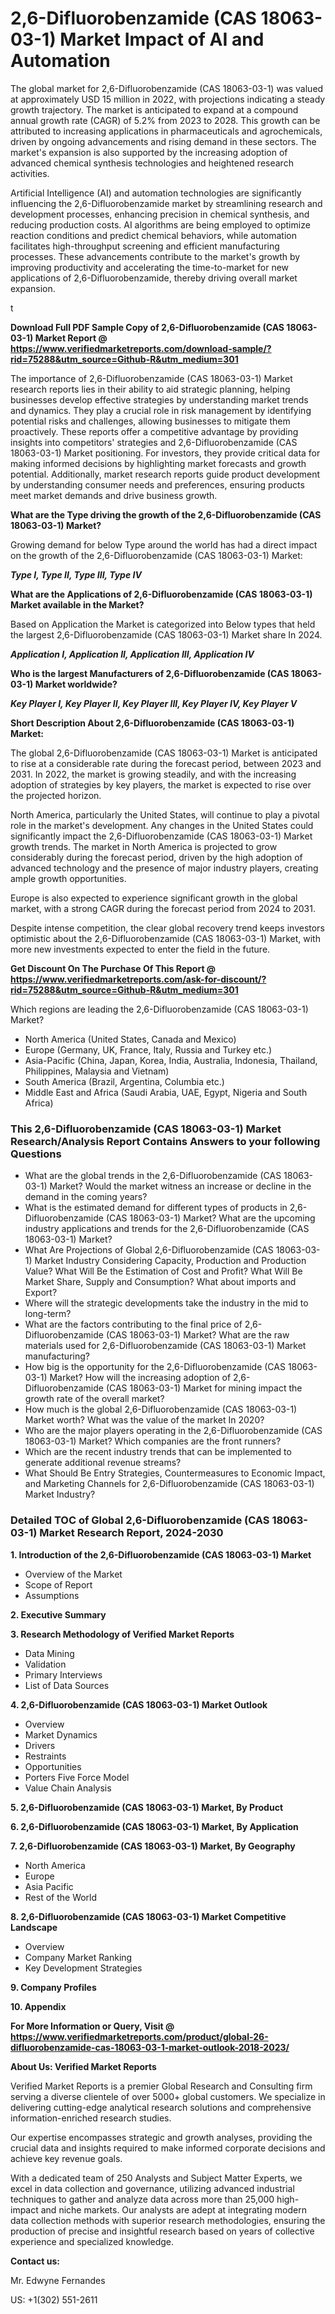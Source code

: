 <meta name="title" content="Global 2,6-Difluorobenzamide (CAS 18063-03-1) Market Impact of AI and Automation"><meta name="description" content="The global market for 2,6-Difluorobenzamide (CAS 18063-03-1) was valued at approximately USD 15 million in 2022, with projections indicating a steady growth trajectory"><meta name="title" content="2,6-Difluorobenzamide (CAS 18063-03-1) Market Size, Share, Scope, Trends, Growth, Opportunities, Analysis, Forecast"><h1>2,6-Difluorobenzamide (CAS 18063-03-1) Market Impact of AI and Automation</h1><p>The global market for 2,6-Difluorobenzamide (CAS 18063-03-1) was valued at approximately USD 15 million in 2022, with projections indicating a steady growth trajectory. The market is anticipated to expand at a compound annual growth rate (CAGR) of 5.2% from 2023 to 2028. This growth can be attributed to increasing applications in pharmaceuticals and agrochemicals, driven by ongoing advancements and rising demand in these sectors. The market's expansion is also supported by the increasing adoption of advanced chemical synthesis technologies and heightened research activities.</p><p>Artificial Intelligence (AI) and automation technologies are significantly influencing the 2,6-Difluorobenzamide market by streamlining research and development processes, enhancing precision in chemical synthesis, and reducing production costs. AI algorithms are being employed to optimize reaction conditions and predict chemical behaviors, while automation facilitates high-throughput screening and efficient manufacturing processes. These advancements contribute to the market's growth by improving productivity and accelerating the time-to-market for new applications of 2,6-Difluorobenzamide, thereby driving overall market expansion.</p>t</p><p id="" class=""><strong>Download Full PDF Sample Copy of 2,6-Difluorobenzamide (CAS 18063-03-1) Market Report @ <a href="https://www.verifiedmarketreports.com/download-sample/?rid=75288&utm_source=Github-R&utm_medium=301" target="_blank">https://www.verifiedmarketreports.com/download-sample/?rid=75288&utm_source=Github-R&utm_medium=301</a></strong></p><p>The importance of&nbsp;2,6-Difluorobenzamide (CAS 18063-03-1) Market research reports lies in their ability to aid strategic planning, helping businesses develop effective strategies by understanding market trends and dynamics. They play a crucial role in risk management by identifying potential risks and challenges, allowing businesses to mitigate them proactively. These reports offer a competitive advantage by providing insights into competitors' strategies and 2,6-Difluorobenzamide (CAS 18063-03-1) Market positioning. For investors, they provide critical data for making informed decisions by highlighting market forecasts and growth potential. Additionally, market research reports guide product development by understanding consumer needs and preferences, ensuring products meet market demands and drive business growth.</p><p><strong>What are the&nbsp;Type driving the growth of the 2,6-Difluorobenzamide (CAS 18063-03-1) Market?</strong></p><p id="" class="">Growing demand for below Type around the world has had a direct impact on the growth of the 2,6-Difluorobenzamide (CAS 18063-03-1) Market:</p><em><strong>Type I, Type II, Type III, Type IV</strong></em></p><strong>What are the&nbsp;Applications&nbsp;of 2,6-Difluorobenzamide (CAS 18063-03-1) Market available in the Market?</strong></p><p id="" class="">Based on Application the Market is categorized into Below types that held the largest 2,6-Difluorobenzamide (CAS 18063-03-1) Market share In 2024.</p><em><strong>Application I, Application II, Application III, Application IV</strong></em></p><strong>Who is the largest Manufacturers of 2,6-Difluorobenzamide (CAS 18063-03-1) Market worldwide?</strong></p><p><em><strong>Key Player I, Key Player II, Key Player III, Key Player IV, Key Player V</strong></em></p><p id="" class=""><strong>Short Description About 2,6-Difluorobenzamide (CAS 18063-03-1) Market:</strong></p><p>The global 2,6-Difluorobenzamide (CAS 18063-03-1) Market is anticipated to rise at a considerable rate during the forecast period, between 2023 and 2031. In 2022, the market is growing steadily, and with the increasing adoption of strategies by key players, the market is expected to rise over the projected horizon.</p><p>North America, particularly the United States, will continue to play a pivotal role in the market's development. Any changes in the United States could significantly impact the 2,6-Difluorobenzamide (CAS 18063-03-1) Market growth trends. The market in North America is projected to grow considerably during the forecast period, driven by the high adoption of advanced technology and the presence of major industry players, creating ample growth opportunities.</p><p>Europe is also expected to experience significant growth in the global market, with a strong CAGR during the forecast period from 2024 to 2031.</p><p>Despite intense competition, the clear global recovery trend keeps investors optimistic about the 2,6-Difluorobenzamide (CAS 18063-03-1) Market, with more new investments expected to enter the field in the future.</p><p id="" class=""><strong>Get Discount On The Purchase Of This Report @ <a href="https://www.verifiedmarketreports.com/ask-for-discount/?rid=75288&utm_source=Github-R&utm_medium=301" target="_blank">https://www.verifiedmarketreports.com/ask-for-discount/?rid=75288&utm_source=Github-R&utm_medium=301</a></strong></p>Which regions are leading the 2,6-Difluorobenzamide (CAS 18063-03-1) Market?</p><ul><li>North America (United States, Canada and Mexico)</li><li>Europe (Germany, UK, France, Italy, Russia and Turkey etc.)</li><li>Asia-Pacific (China, Japan, Korea, India, Australia, Indonesia, Thailand, Philippines, Malaysia and Vietnam)</li><li>South America (Brazil, Argentina, Columbia etc.)</li><li>Middle East and Africa (Saudi Arabia, UAE, Egypt, Nigeria and South Africa)</li></ul><h3 id="" class="">This 2,6-Difluorobenzamide (CAS 18063-03-1) Market Research/Analysis Report Contains Answers to your following Questions</h3><ul><li>What are the global trends in the 2,6-Difluorobenzamide (CAS 18063-03-1) Market? Would the market witness an increase or decline in the demand in the coming years?</li><li>What is the estimated demand for different types of products in 2,6-Difluorobenzamide (CAS 18063-03-1) Market? What are the upcoming industry applications and trends for the 2,6-Difluorobenzamide (CAS 18063-03-1) Market?</li><li>What Are Projections of Global 2,6-Difluorobenzamide (CAS 18063-03-1) Market Industry Considering Capacity, Production and Production Value? What Will Be the Estimation of Cost and Profit? What Will Be Market Share, Supply and Consumption? What about imports and Export?</li><li>Where will the strategic developments take the industry in the mid to long-term?</li><li>What are the factors contributing to the final price of 2,6-Difluorobenzamide (CAS 18063-03-1) Market? What are the raw materials used for 2,6-Difluorobenzamide (CAS 18063-03-1) Market manufacturing?</li><li>How big is the opportunity for the 2,6-Difluorobenzamide (CAS 18063-03-1) Market? How will the increasing adoption of 2,6-Difluorobenzamide (CAS 18063-03-1) Market for mining impact the growth rate of the overall market?</li><li>How much is the global 2,6-Difluorobenzamide (CAS 18063-03-1) Market worth? What was the value of the market In 2020?</li><li>Who are the major players operating in the 2,6-Difluorobenzamide (CAS 18063-03-1) Market? Which companies are the front runners?</li><li>Which are the recent industry trends that can be implemented to generate additional revenue streams?</li><li>What Should Be Entry Strategies, Countermeasures to Economic Impact, and Marketing Channels for 2,6-Difluorobenzamide (CAS 18063-03-1) Market Industry?</li></ul><h3 id="" class="">Detailed TOC of Global 2,6-Difluorobenzamide (CAS 18063-03-1) Market Research Report, 2024-2030</h3><p id="" class=""><strong>1. Introduction of the 2,6-Difluorobenzamide (CAS 18063-03-1) Market</strong></p><ul><li>Overview of the Market</li><li>Scope of Report</li><li>Assumptions</li></ul><p id="" class=""><strong>2. Executive Summary</strong></p><p id="" class=""><strong>3. Research Methodology of Verified Market Reports</strong></p><ul><li>Data Mining</li><li>Validation</li><li>Primary Interviews</li><li>List of Data Sources</li></ul><p id="" class=""><strong>4. 2,6-Difluorobenzamide (CAS 18063-03-1) Market Outlook</strong></p><ul><li>Overview</li><li>Market Dynamics</li><li>Drivers</li><li>Restraints</li><li>Opportunities</li><li>Porters Five Force Model</li><li>Value Chain Analysis</li></ul><p id="" class=""><strong>5. 2,6-Difluorobenzamide (CAS 18063-03-1) Market, By Product</strong></p><p id="" class=""><strong>6. 2,6-Difluorobenzamide (CAS 18063-03-1) Market, By Application</strong></p><p id="" class=""><strong>7. 2,6-Difluorobenzamide (CAS 18063-03-1) Market, By Geography</strong></p><ul><li>North America</li><li>Europe</li><li>Asia Pacific</li><li>Rest of the World</li></ul><p id="" class=""><strong>8. 2,6-Difluorobenzamide (CAS 18063-03-1) Market Competitive Landscape</strong></p><ul><li>Overview</li><li>Company Market Ranking</li><li>Key Development Strategies</li></ul><p id="" class=""><strong>9. Company Profiles</strong></p><p id="" class=""><strong>10. Appendix</strong></p><p id="" class=""><strong>For More Information or Query, Visit @ <a href="https://www.verifiedmarketreports.com/product/global-26-difluorobenzamide-cas-18063-03-1-market-outlook-2018-2023/" target="_blank">https://www.verifiedmarketreports.com/product/global-26-difluorobenzamide-cas-18063-03-1-market-outlook-2018-2023/</a></strong></p><p id="" class=""><strong>About Us: Verified Market Reports</strong></p><p id="" class="">Verified Market Reports is a premier Global Research and Consulting firm serving a diverse clientele of over 5000+ global customers. We specialize in delivering cutting-edge analytical research solutions and comprehensive information-enriched research studies.</p><p id="" class="">Our expertise encompasses strategic and growth analyses, providing the crucial data and insights required to make informed corporate decisions and achieve key revenue goals.</p><p id="" class="">With a dedicated team of 250 Analysts and Subject Matter Experts, we excel in data collection and governance, utilizing advanced industrial techniques to gather and analyze data across more than 25,000 high-impact and niche markets. Our analysts are adept at integrating modern data collection methods with superior research methodologies, ensuring the production of precise and insightful research based on years of collective experience and specialized knowledge.</p><p id="" class=""><strong>Contact us:</strong></p><p id="" class="">Mr. Edwyne Fernandes</p><p id="" class="">US: +1(302) 551-2611</p>